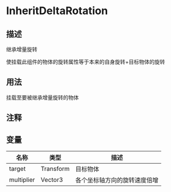 # InheritDeltaRotation
## 描述

继承增量旋转

使挂载此组件的物体的旋转属性等于本来的自身旋转+目标物体的旋转

## 用法

挂载至要被继承增量旋转的物体

## 注释

## 变量
| 名称 | 类型 | 描述 |
| ----------- | ----------- | ----------- |
| target | Transform | 目标物体 |  
| multiplier | Vector3 | 各个坐标轴方向的旋转速度倍增 |  
